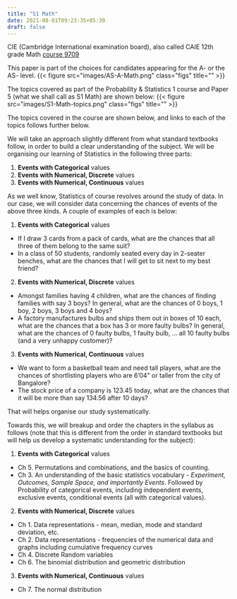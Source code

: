 ```yaml
---
title: "S1 Math"
date: 2021-08-01T09:23:35+05:30
draft: false
---
```


CIE (Cambridge International examination board), also called CAIE 12th grade Math [course 9709](https://www.cambridgeinternational.org/programmes-and-qualifications/cambridge-international-as-and-a-level-mathematics-9709/)

This paper is part of the choices for candidates appearing for the A- or the AS- level.
{{< figure src="images/AS-A-Math.png" class="figs" title="" >}}

The topics covered as part of the Probability & Statistics 1 course and Paper 5 (what we shall call as S1 Math) are shown below:
{{< figure src="images/S1-Math-topics.png" class="figs" title="" >}}

The topics covered in the course are shown below, and links to each of the topics follows further below. 

We will take an approach slightly different from what standard textbooks follow, in order to build a clear understanding of the subject. We will be organising our learning of Statistics in the following three parts:

1. **Events with Categorical** values
2. **Events with Numerical, Discrete** values
3. **Events with Numerical, Continuous** values

As we well know, Statistics of course revolves around the study of data. In our case, we will consider data concerning the chances of events of the above three kinds. A couple of examples of each is below:


1. **Events with Categorical** values
 - If I draw 3 cards from a pack of cards, what are the chances that all three of them belong to the same suit?
 - In a class of 50 students, randomly seated every day in 2-seater benches, what are the chances that I will get to sit next to my best friend?
2. **Events with Numerical, Discrete** values
 - Amongst families having 4 children, what are the chances of finding families with say 3 boys? In general, what are the chances of 0 boys, 1 boy, 2 boys, 3 boys and 4 boys?
 - A factory manufactures bulbs and ships them out in boxes of 10 each, what are the chances that a box has 3 or more faulty bulbs? In general, what are the chances of 0 faulty bulbs, 1 faulty bulb, ... all 10 faulty bulbs (and a very unhappy customer)?
3. **Events with Numerical, Continuous** values
 - We want to form a basketball team and need tall players, what are the chances of shortlisting players who are 6’04" or taller from the city of Bangalore?
 - The stock price of a company is 123.45 today, what are the chances that it will be more than say 134.56 after 10 days?




That will helps organise our study systematically. 




Towards this, we will breakup and order the chapters in the syllabus as follows (note that this is different from the order in standard textbooks but will help us develop a systematic understanding for the subject):


1. **Events with Categorical** values
 - Ch 5. Permutations and combinations, and the basics of counting. 
 - Ch 3. An understanding of the basic statistics vocabulary - *Experiment, Outcomes, Sample Space, and importantly Events*. Followed by Probability of categorical events, including independent events, exclusive events, conditional events (all with categorical values). 
2. **Events with Numerical, Discrete** values
 - Ch 1. Data representations - mean, median, mode and standard deviation, etc. 
 - Ch 2. Data representations - frequencies of the numerical data and graphs including cumulative frequency curves 
 - Ch 4. Discrete Random variables
 - Ch 6. The binomial distribution and geometric distribution
3. **Events with Numerical, Continuous** values
 - Ch 7. The normal distribution



